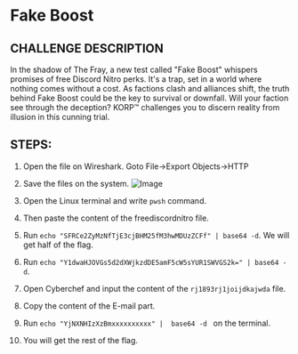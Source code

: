 # Fake Boost 
## CHALLENGE DESCRIPTION
In the shadow of The Fray, a new test called &quot;Fake Boost&quot; whispers promises of free Discord Nitro perks. It&#039;s a trap, set in a world where nothing comes without a cost. As factions clash and alliances shift, the truth behind Fake Boost could be the key to survival or downfall. Will your faction see through the deception? KORP™ challenges you to discern reality from illusion in this cunning trial.

## STEPS:
1. Open the file on Wireshark. Goto File->Export Objects->HTTP
2. Save the files on the system.
   ![Image](https://github.com/user-attachments/assets/faf6cf37-53b8-4404-894c-6bf7d998cb86)

3. Open the Linux terminal and write `pwsh` command.
4. Then paste the content of the freediscordnitro file.
5. Run ` echo "SFRCe2ZyMzNfTjE3cjBHM25fM3hwMDUzZCFf" | base64 -d `. We will get half of the flag.
6. Run `echo "Y1dwaHJOVGs5d2dXWjkzdDE5amF5cW5sYUR1SWVGS2k=" | base64 -d`.
7. Open Cyberchef and input the content of the `rj1893rj1joijdkajwda` file.
8. Copy the content of the E-mail part.
9. Run `echo "YjNXNHIzXzBmxxxxxxxxxx" |  base64 -d ` on the terminal.
10. You will get the rest of the flag. 
